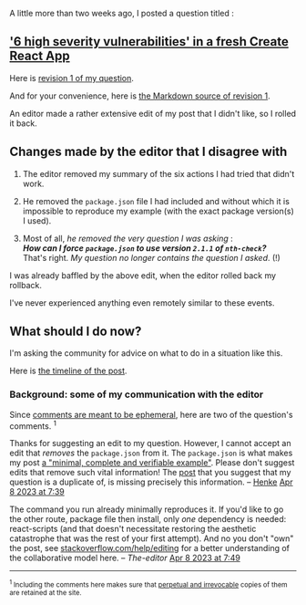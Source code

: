 A little more than two weeks ago, I posted a question titled :

## ['6 high severity vulnerabilities' in a fresh Create React App](https://stackoverflow.com/q/75960550)

Here is [revision 1 of my question](https://stackoverflow.com/revisions/75960550/1).

And for your convenience, here is [the Markdown source of revision 1](https://stackoverflow.com/revisions/8de85fe0-b9f3-4be0-ab14-a8cf65081aa3/view-source).

An editor made a rather extensive edit of my post that I didn't like, so I rolled it back.

## Changes made by the editor that I disagree with

1. The editor removed my summary of the six actions I had tried that didn't work.

2. He removed the `package.json` file I had included and without which it is impossible to reproduce my example (with the exact package version(s) I used).

3. Most of all, *he removed the very question I was asking* : \
***How can I *force* `package.json` to use version `2.1.1` of `nth-check`?*** \
That's right.
*My question no longer contains the question I asked*. (!)

I was already baffled by the above edit, when the editor rolled back my rollback.

I've never experienced anything even remotely similar to these events.

## What should I do now?

I'm asking the community for advice on what to do in a situation like this.

Here is [the timeline of the post](https://stackoverflow.com/posts/75960550/timeline).

### Background: some of my communication with the editor

Since [comments are meant to be ephemeral](https://meta.stackexchange.com/a/312002), here are two of the question's comments.
 <sup>1</sup>

Thanks for suggesting an edit to my question. However, I cannot accept an edit that *removes* the `package.json` from it. The `package.json` is what makes my post [a "minimal, complete and verifiable example"](https://stackoverflow.com/help/minimal-reproducible-example). Please don't suggest edits that remove such vital information! The [post](https://stackoverflow.com/q/15806152) that you suggest that my question is a duplicate of, is missing precisely this information. 
– [Henke](https://stackoverflow.com/users/9213345)
 [Apr 8 2023 at 7:39](https://stackoverflow.com/q/75960550#comment133981976_75960550)

The command you run already minimally reproduces it. If you'd like to go the other route, package file then install, only *one* dependency is needed: react-scripts (and that doesn't necessitate restoring the aesthetic catastrophe that was the rest of your first attempt). And no you don't "own" the post, see [stackoverflow.com/help/editing](https://stackoverflow.com/help/editing) for a better understanding of the collaborative model here. 
– *The-editor*
 [Apr 8 2023 at 7:49](https://stackoverflow.com/q/75960550/6-high-severity-vulnerabilities-in-a-fresh-create-react-app#comment133982050_75960550)

---

<sup>

<sup>1</sup>
Including the comments here makes sure that [perpetual and irrevocable](https://stackoverflow.com/legal/terms-of-service#licensing) copies of them are retained at the site.
</sup>